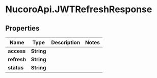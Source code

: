 # NucoroApi.JWTRefreshResponse

## Properties

Name | Type | Description | Notes
------------ | ------------- | ------------- | -------------
**access** | **String** |  | 
**refresh** | **String** |  | 
**status** | **String** |  | 


